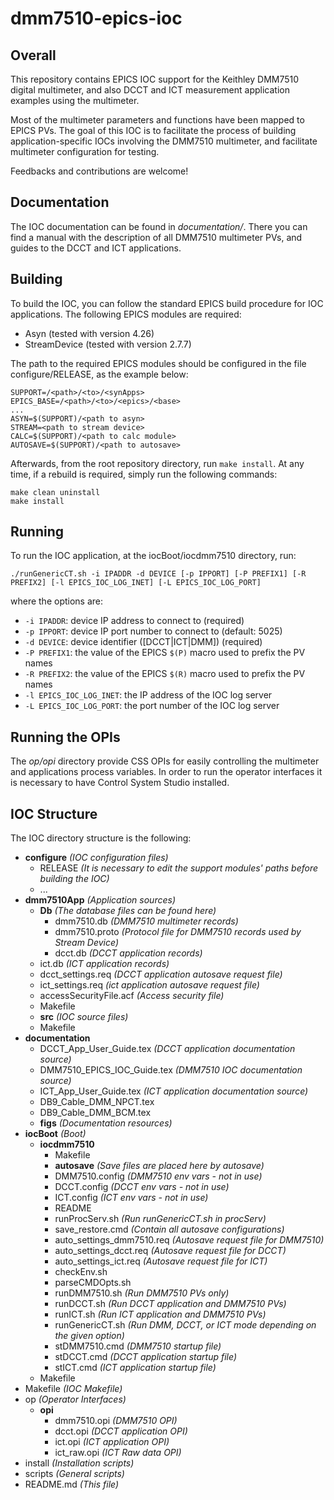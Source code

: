 # dmm7510-epics-ioc

## Overall

This repository contains EPICS IOC support for the Keithley DMM7510 digital multimeter, and also DCCT and ICT measurement application examples using the multimeter.

Most of the multimeter parameters and functions have been mapped to EPICS PVs. The goal of this IOC is to facilitate the process of building application-specific IOCs involving the DMM7510 multimeter, and facilitate multimeter configuration for testing.

Feedbacks and contributions are welcome!

## Documentation

The IOC documentation can be found in *documentation/*. There you can find a manual with the description of all DMM7510 multimeter PVs, and guides to the DCCT and ICT applications.

## Building

To build the IOC, you can follow the standard EPICS build procedure for IOC applications. The following EPICS modules are required:

- Asyn (tested with version 4.26)
- StreamDevice (tested with version 2.7.7)

The path to the required EPICS modules should be configured in the file configure/RELEASE, as the example below:

    SUPPORT=/<path>/<to>/<synApps>
    EPICS_BASE=/<path>/<to>/<epics>/<base>
    ...
    ASYN=$(SUPPORT)/<path to asyn>
    STREAM=<path to stream device>
    CALC=$(SUPPORT)/<path to calc module>
    AUTOSAVE=$(SUPPORT)/<path to autosave>

Afterwards, from the root repository directory, run `make install`. At any time, if a rebuild is required, simply run the following commands: 

    make clean uninstall
    make install

## Running

To run the IOC application, at the iocBoot/iocdmm7510 directory, run:

    ./runGenericCT.sh -i IPADDR -d DEVICE [-p IPPORT] [-P PREFIX1] [-R PREFIX2] [-l EPICS_IOC_LOG_INET] [-L EPICS_IOC_LOG_PORT]

where the options are:

- `-i IPADDR`: device IP address to connect to (required)
- `-p IPPORT`: device IP port number to connect to (default: 5025)
- `-d DEVICE`: device identifier ([DCCT<number>|ICT<number>|DMM<number>]) (required)
- `-P PREFIX1`: the value of the EPICS `$(P)` macro used to prefix the PV names
- `-R PREFIX2`: the value of the EPICS `$(R)` macro used to prefix the PV names
- `-l EPICS_IOC_LOG_INET`: the IP address of the IOC log server
- `-L EPICS_IOC_LOG_PORT`: the port number of the IOC log server

## Running the OPIs

The *op/opi* directory provide CSS OPIs for easily controlling the multimeter and applications process variables. In order to run the operator interfaces it is necessary to have Control System Studio installed.

## IOC Structure

The IOC directory structure is the following:

- **configure** *(IOC configuration files)*
    - RELEASE *(It is necessary to edit the support modules' paths before building the IOC)*
    - ...
- **dmm7510App** *(Application sources)*
    - **Db** *(The database files can be found here)*
        - dmm7510.db *(DMM7510 multimeter records)*
        - dmm7510.proto *(Protocol file for DMM7510 records used by Stream Device)*
        - dcct.db *(DCCT application records)*
	- ict.db *(ICT application records)*
	- dcct_settings.req *(DCCT application autosave request file)*
	- ict_settings.req *(ict application autosave request file)*
	- accessSecurityFile.acf *(Access security file)*
	- Makefile
    - **src** *(IOC source files)*
    - Makefile
- **documentation**
    - DCCT_App_User_Guide.tex *(DCCT application documentation source)*
    - DMM7510_EPICS_IOC_Guide.tex *(DMM7510 IOC documentation source)*
    - ICT_App_User_Guide.tex *(ICT application documentation source)*
    - DB9_Cable_DMM_NPCT.tex
    - DB9_Cable_DMM_BCM.tex
    - **figs** *(Documentation resources)*
- **iocBoot** *(Boot)*
    - **iocdmm7510**
        - Makefile
        - **autosave** *(Save files are placed here by autosave)*
        - DMM7510.config *(DMM7510 env vars - not in use)*
        - DCCT.config *(DCCT env vars - not in use)*
        - ICT.config *(ICT env vars - not in use)*
        - README
        - runProcServ.sh *(Run runGenericCT.sh in procServ)*
        - save_restore.cmd *(Contain all autosave configurations)*
        - auto_settings_dmm7510.req *(Autosave request file for DMM7510)*
        - auto_settings_dcct.req *(Autosave request file for DCCT)*
        - auto_settings_ict.req *(Autosave request file for ICT)*
        - checkEnv.sh
        - parseCMDOpts.sh
        - runDMM7510.sh *(Run DMM7510 PVs only)*
        - runDCCT.sh *(Run DCCT application and DMM7510 PVs)*
        - runICT.sh *(Run ICT application and DMM7510 PVs)*
        - runGenericCT.sh *(Run DMM, DCCT, or ICT mode depending on the given option)*
        - stDMM7510.cmd *(DMM7510 startup file)*
        - stDCCT.cmd *(DCCT application startup file)*
        - stICT.cmd *(ICT application startup file)*
    - Makefile
- Makefile *(IOC Makefile)*
- op *(Operator Interfaces)*
    - **opi**
        - dmm7510.opi *(DMM7510 OPI)*
        - dcct.opi *(DCCT application OPI)*
        - ict.opi *(ICT application OPI)*
        - ict_raw.opi *(ICT Raw data OPI)*
- install *(Installation scripts)*
- scripts *(General scripts)*
- README.md *(This file)*
